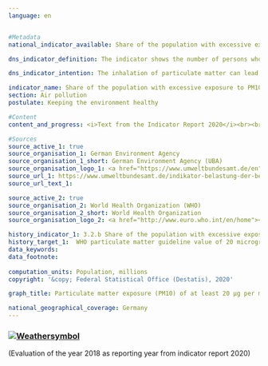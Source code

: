 ```yaml
---
language: en    


#Metadata    
national_indicator_available: Share of the population with excessive exposure to PM10 in Germany    

dns_indicator_definition: The indicator shows the number of persons who are exposed at their place of residence to an annual average of more than 20 micrograms (μg) of PM10 particulate matter (dust particles with a diameter less than 10 μm) per cubic metre (m³) of air (only background pollution, without local sources)    

dns_indicator_intention: The inhalation of particulate matter can lead for instance to respiratory diseases (e.g. chronic obstructive pulmonary disease (COPD) or lung cancer) and cardiovascular diseases (e.g. heart attack). To better protect their health, by the year 2030 it should consequently be achieved that nobody will be exposed to an annual mean of more than 20 micrograms (μg) of particulate matter PM10 per cubic metre of air at their place of residence (guideline value of the World Health Organization).    

indicator_name: Share of the population with excessive exposure to PM10 in Germany    
section: Air pollution    
postulate: Keeping the environment healthy    

#Content    
content_and_progress: <i>Text from the Indicator Report 2020</i><br><br>The particulate matter (PM10) contained in the air is recorded at more than 370 air measurement stations in both metropolitan and rural regions of Germany. However, the computation of this indicator takes account only of those measuring stations that are not exposed to direct particulate matter emissions e.g. from transport, as these map only elevated peak values (“hot spots”) rather than general pollution levels. This recorded data which is called background pollution is combined with geographical information to determine the number of persons who are exposed to an average annual particulate matter pollution of more than 20 μg per m³ of air at their place of residence. Since the modelled calculation is based only on measuring stations that are not exposed to direct particular matter emissions from local sources, it may well be assumed that the indicator underestimates the level of pollution.<br><br>Rather than indicating nationwide compliance with the guideline value, the indicator merely shows that the value is not exceeded at the population’s places of residence. Neither does it give any indication of the exposure level of the population in total nor its variation in the course of the year. In addition, this indicator makes no provision for the separate analysis of pollution caused by finer particulate matter particles (PM2,5 and PM0,1).<br><br>Particulate matter is mainly generated during the combustion processes of fossil fuels such as heating, in industrial plants or road traffic. Besides these primary sources, particulate matter can also be a secondary product of the chemical reaction of air pollutants, e.g. from agriculture.<br><br>The last few years have seen a significant reduction in particulate matter pollution caused by PM10. While in 2007 the average pollution exposure of the population was still 20.7 μg per m³ of air, in 2015 it was just 16.5 μg per m³. During the same period, the number of people exposed to an annual average of more than 20 μg PM10 per m³ of air at their place of residence has also fallen considerably – from around 50 million people in 2007 to only around 4 million people in 2015. Part of the sharp decline between 2014 and 2015 is presumably due to the fact that there were exceptionally few periods of air stagnation in 2015.<br><br>If the average development of the past few years continues, it is likely that the achieved target of exposing the population nationwide to a background particulate matter pollution of less than 20 micrograms per cubic meter of air on an annual average can be sustained.    

#Sources    
source_active_1: true
source_organisation_1: German Environment Agency
source_organisation_1_short: German Environment Agency (UBA)
source_organisation_logo_1: <a href="https://www.umweltbundesamt.de/en"><img src="https://g205sdgs.github.io/sdg-indicators/public/logosEn/uba.png" alt=" German Environment Agency (UBA)" title="Click here to visit the homepage of the organization" /></a>
source_url_1: https://www.umweltbundesamt.de/indikator-belastung-der-bevoelkerung-durch-0                        
source_url_text_1:                         

source_active_2: true
source_organisation_2: World Health Organization (WHO)
source_organisation_2_short: World Health Organization
source_organisation_logo_2: <a href="http://www.euro.who.int/en/home"><img src="https://g205sdgs.github.io/sdg-indicators/public/logosEn/who.png" alt=" World Health Organization" title="Click here to visit the homepage of the organization" /></a>    

history_indicator_1: 3.2.b Share of the population with excessive exposure to PM10 in Germany                    
history_target_1:  WHO particulate matter guideline value of 20 micrograms/ cubic metre for PM10 to be adhered to as widely as possible by 2030     
data_keywords:    
data_footnote:     
    
computation_units: Population, millions    
copyright: '&copy; Federal Statistical Office (Destatis), 2020'    

graph_title: Particulate matter exposure (PM10) of at least 20 μg per m3 of air on average per year    

national_geographical_coverage: Germany    
---    
```

<div>
  <div class="my-header">
    <h3>
      <a href="https://sustainabledevelopment-deutschland.github.io/en/status/"><img src="https://g205sdgs.github.io/sdg-indicators/public/Wettersymbole/Sonne.png" title="If the trend continues, the target value will be met or the difference between the target value and the current value will be less than 5&nbsp;%" alt="Weathersymbol" />
      </a>
    </h3>
  </div>
  <div class="my-header-note">
    <span> (Evaluation of the year 2018 as reporting year from indicator report 2020)</span>
  </div>
</div>